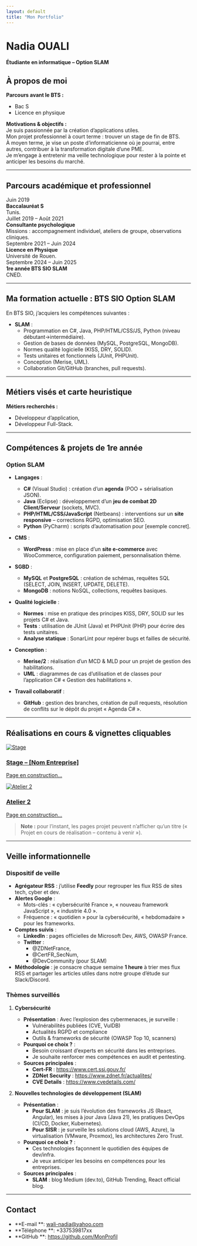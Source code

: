 ```yaml
---
layout: default
title: "Mon Portfolio"
---
```


# Nadia OUALI
**Étudiante en informatique – Option SLAM**  

## À propos de moi
**Parcours avant le BTS :**  
- Bac S
- Licence en physique

**Motivations & objectifs :**  
Je suis passionnée par la création d’applications utiles.  
Mon projet professionnel à court terme : trouver un stage de fin de BTS.  
À moyen terme, je vise un poste d’informaticienne où je pourrai, entre autres, contribuer à la transformation digitale d’une PME.  
Je m’engage à entretenir ma veille technologique pour rester à la pointe et anticiper les besoins du marché.

---

## Parcours académique et professionnel

<div class="timeline">
  <!-- Étape 1 : Bac -->
  <div class="timeline-event">
    <div class="timeline-date">Juin 2019</div>
    <div class="timeline-content">
      <strong>Baccalauréat S</strong><br>
      Tunis.
    </div>
  </div>

  <!-- Étape 2 : Consultante psychologique -->
  <div class="timeline-event">
    <div class="timeline-date">Juillet 2019 – Août 2021</div>
    <div class="timeline-content">
      <strong>Consultante psychologique</strong><br>
      Missions : accompagnement individuel, ateliers de groupe, observations cliniques.
    </div>
  </div>

  <!-- Étape 3 : Licence Physique -->
  <div class="timeline-event">
    <div class="timeline-date">Septembre 2021 – Juin 2024</div>
    <div class="timeline-content">
      <strong>Licence en Physique</strong><br>
      Université de Rouen.
    </div>
  </div>

  <!-- Étape 4 : 1re année BTS SIO -->
  <div class="timeline-event">
    <div class="timeline-date">Septembre 2024 – Juin 2025</div>
    <div class="timeline-content">
      <strong>1re année BTS SIO SLAM</strong><br>
      CNED.
    </div>
  </div>
</div>

---

## Ma formation actuelle : BTS SIO Option SLAM
En BTS SIO, j’acquiers les compétences suivantes :
- **SLAM** :
  - Programmation en C#, Java, PHP/HTML/CSS/JS, Python (niveau débutant→intermédiaire).
  - Gestion de bases de données (MySQL, PostgreSQL, MongoDB).
  - Normes qualité logicielle (KISS, DRY, SOLID).
  - Tests unitaires et fonctionnels (JUnit, PHPUnit).
  - Conception (Merise, UML).
  - Collaboration Git/GitHub (branches, pull requests).

---

## Métiers visés et carte heuristique

**Métiers recherchés :**
- Développeur d’application,
- Développeur Full-Stack.

---

## Compétences & projets de 1re année

### Option SLAM
- **Langages** :
  - **C#** (Visual Studio) : création d’un **agenda** (POO + sérialisation JSON).
  - **Java** (Eclipse) : développement d’un **jeu de combat 2D Client/Serveur** (sockets, MVC).
  - **PHP/HTML/CSS/JavaScript** (Netbeans) : interventions sur un **site responsive** – corrections RGPD, optimisation SEO.
  - **Python** (PyCharm) : scripts d’automatisation pour [exemple concret].

- **CMS** :
  - **WordPress** : mise en place d’un **site e-commerce** avec WooCommerce, configuration paiement, personnalisation thème.

- **SGBD** :
  - **MySQL** et **PostgreSQL** : création de schémas, requêtes SQL (SELECT, JOIN, INSERT, UPDATE, DELETE).
  - **MongoDB** : notions NoSQL, collections, requêtes basiques.

- **Qualité logicielle** :
  - **Normes** : mise en pratique des principes KISS, DRY, SOLID sur les projets C# et Java.
  - **Tests** : utilisation de JUnit (Java) et PHPUnit (PHP) pour écrire des tests unitaires.
  - **Analyse statique** : SonarLint pour repérer bugs et failles de sécurité.

- **Conception** :
  - **Merise/2** : réalisation d’un MCD & MLD pour un projet de gestion des habilitations.
  - **UML** : diagrammes de cas d’utilisation et de classes pour l’application C# « Gestion des habilitations ».

- **Travail collaboratif** :
  - **GitHub** : gestion des branches, création de pull requests, résolution de conflits sur le dépôt du projet « Agenda C# ».

---

## Réalisations en cours & vignettes cliquables

<div class="projects-grid">
  <!-- Vignette Stage -->
  <div class="project-card">
    <a href="URL_PAGE_PROJET_STAGE">
      <img src="chemin/vers/icône_stage.jpg" alt="Stage" class="project-thumb">
      <h3>Stage – [Nom Entreprise]</h3>
      <p>Page en construction…</p>
    </a>
  </div>

  <!-- Vignette Atelier 2 -->
  <div class="project-card">
    <a href="URL_PAGE_PROJET_ATELIER2">
      <img src="chemin/vers/icône_atelier2.jpg" alt="Atelier 2" class="project-thumb">
      <h3>Atelier 2</h3>
      <p>Page en construction…</p>
    </a>
  </div>
</div>

> **Note :** pour l’instant, les pages projet peuvent n’afficher qu’un titre (« Projet en cours de réalisation – contenu à venir »).

---

## Veille informationnelle

### Dispositif de veille
- **Agrégateur RSS** : j’utilise **Feedly** pour regrouper les flux RSS de sites tech, cyber et dev.  
- **Alertes Google** :
  - Mots-clés : « cybersécurité France », « nouveau framework JavaScript », « industrie 4.0 ».
  - Fréquence : « quotidien » pour la cybersécurité, « hebdomadaire » pour les frameworks.
- **Comptes suivis** :
  - **LinkedIn** : pages officielles de Microsoft Dev, AWS, OWASP France.
  - **Twitter** :
    - @ZDNetFrance,
    - @CertFR_SecNum,
    - @DevCommunity (pour SLAM)
- **Méthodologie** : je consacre chaque semaine **1 heure** à trier mes flux RSS et partager les articles utiles dans notre groupe d’étude sur Slack/Discord.

### Thèmes surveillés

1. **Cybersécurité**
   - **Présentation** : Avec l’explosion des cybermenaces, je surveille :
     - Vulnérabilités publiées (CVE, VulDB)
     - Actualités RGPD et compliance
     - Outils & frameworks de sécurité (OWASP Top 10, scanners)
   - **Pourquoi ce choix ?** :
     - Besoin croissant d’experts en sécurité dans les entreprises.
     - Je souhaite renforcer mes compétences en audit et pentesting.
   - **Sources principales** :
     - **Cert-FR** : https://www.cert.ssi.gouv.fr/
     - **ZDNet Security** : https://www.zdnet.fr/actualites/
     - **CVE Details** : https://www.cvedetails.com/

2. **Nouvelles technologies de développement (SLAM)**
   - **Présentation** :
     - **Pour SLAM** : je suis l’évolution des frameworks JS (React, Angular), les mises à jour Java (Java 21), les pratiques DevOps (CI/CD, Docker, Kubernetes).
     - **Pour SISR** : je surveille les solutions cloud (AWS, Azure), la virtualisation (VMware, Proxmox), les architectures Zero Trust.
   - **Pourquoi ce choix ?** :
     - Ces technologies façonnent le quotidien des équipes de dev/infra.
     - Je veux anticiper les besoins en compétences pour les entreprises.
   - **Sources principales** :
     - **SLAM** : blog Medium (dev.to), GitHub Trending, React official blog.

---

## Contact

- **E-mail **: wali-nadia@yahoo.com  
- **Téléphone **: +337539817xx  
- **GitHub **: [https://github.com/MonProfil ](https://github.com/Nadia-02)

